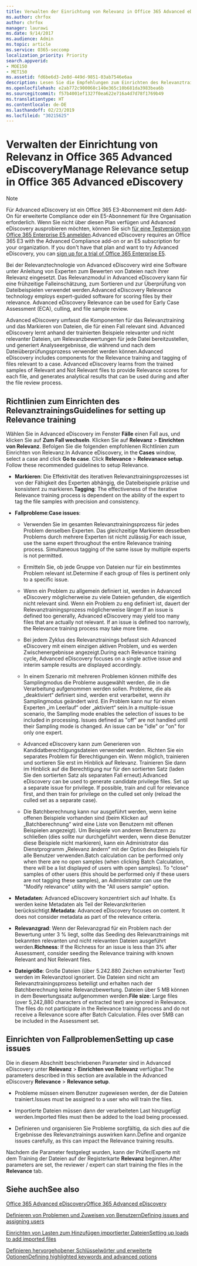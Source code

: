 ```yaml
---
title: Verwalten der Einrichtung von Relevanz in Office 365 Advanced eDiscovery
ms.author: chrfox
author: chrfox
manager: laurawi
ms.date: 9/14/2017
ms.audience: Admin
ms.topic: article
ms.service: O365-seccomp
localization_priority: Priority
search.appverid:
- MOE150
- MET150
ms.assetid: fd6be6d3-2e8d-449d-9851-03ab7546e6aa
description: Lesen Sie die Empfehlungen zum Einrichten des Relevanztrainings in Office 365 Advanced eDiscovery, um Dateien nach ihrer Relevanz zu beurteilen und Analyseergebnisse zu generieren.
ms.openlocfilehash: e2ab772c900068c140e365c10b681da3983bea6b
ms.sourcegitcommit: f57b4001ef1327f0ea622e716a4d7d78f1769b49
ms.translationtype: HT
ms.contentlocale: de-DE
ms.lasthandoff: 02/23/2019
ms.locfileid: "30215625"
---
```

# <a name="manage-relevance-setup-in-office-365-advanced-ediscovery"></a><span data-ttu-id="bad24-103">Verwalten der Einrichtung von Relevanz in Office 365 Advanced eDiscovery</span><span class="sxs-lookup"><span data-stu-id="bad24-103">Manage Relevance setup in Office 365 Advanced eDiscovery</span></span>

> [!NOTE]
> <span data-ttu-id="bad24-p101">Für Advanced eDiscovery ist ein Office 365 E3-Abonnement mit dem Add-On für erweiterte Compliance oder ein E5-Abonnement für Ihre Organisation erforderlich. Wenn Sie nicht über diesen Plan verfügen und Advanced eDiscovery ausprobieren möchten, können Sie sich [für eine Testversion von Office 365 Enterprise E5 anmelden](https://go.microsoft.com/fwlink/p/?LinkID=698279).</span><span class="sxs-lookup"><span data-stu-id="bad24-p101">Advanced eDiscovery requires an Office 365 E3 with the Advanced Compliance add-on or an E5 subscription for your organization. If you don't have that plan and want to try Advanced eDiscovery, you can [sign up for a trial of Office 365 Enterprise E5](https://go.microsoft.com/fwlink/p/?LinkID=698279).</span></span> 
  
 <span data-ttu-id="bad24-p102">Bei der Relevanztechnologie von Advanced eDiscovery wird eine Software unter Anleitung von Experten zum Bewerten von Dateien nach ihrer Relevanz eingesetzt. Das Relevanzmodul in Advanced eDiscovery kann für eine frühzeitige Falleinschätzung, zum Sortieren und zur Überprüfung von Dateibeispielen verwendet werden.</span><span class="sxs-lookup"><span data-stu-id="bad24-p102">Advanced eDiscovery Relevance technology employs expert-guided software for scoring files by their relevance. Advanced eDiscovery Relevance can be used for Early Case Assessment (ECA), culling, and file sample review.</span></span> 
  
 <span data-ttu-id="bad24-p103">Advanced eDiscovery umfasst die Komponenten für das Relevanztraining und das Markieren von Dateien, die für einen Fall relevant sind. Advanced eDiscovery lernt anhand der trainierten Beispiele relevanter und nicht relevanter Dateien, um Relevanzbewertungen für jede Datei bereitzustellen, und generiert Analyseergebnisse, die während und nach dem Dateiüberprüfungsprozess verwendet werden können.</span><span class="sxs-lookup"><span data-stu-id="bad24-p103">Advanced eDiscovery includes components for the Relevance training and tagging of files relevant to a case. Advanced eDiscovery learns from the trained samples of Relevant and Not Relevant files to provide Relevance scores for each file, and generates analytical results that can be used during and after the file review process.</span></span> 
  
## <a name="guidelines-for-setting-up-relevance-training"></a><span data-ttu-id="bad24-110">Richtlinien zum Einrichten des Relevanztrainings</span><span class="sxs-lookup"><span data-stu-id="bad24-110">Guidelines for setting up Relevance training</span></span>

 <span data-ttu-id="bad24-p104">Wählen Sie in Advanced eDiscovery im Fenster **Fälle** einen Fall aus, und klicken Sie auf **Zum Fall wechseln**. Klicken Sie auf **Relevanz** \> **Einrichten von Relevanz**. Befolgen Sie die folgenden empfohlenen Richtlinien zum Einrichten von Relevanz.</span><span class="sxs-lookup"><span data-stu-id="bad24-p104">In Advance eDiscovery, in the **Cases** window, select a case and click **Go to case**. Click **Relevance** \> **Relevanace setup**. Follow these recommended guidelines to setup Relevance.</span></span> 
  
- <span data-ttu-id="bad24-114">**Markieren**: Die Effektivität des iterativen Relevanztrainingsprozesses ist von der Fähigkeit des Experten abhängig, die Dateibeispiele präzise und konsistent zu markieren.</span><span class="sxs-lookup"><span data-stu-id="bad24-114">**Tagging**: The effectiveness of the iterative Relevance training process is dependent on the ability of the expert to tag the file samples with precision and consistency.</span></span>
    
- <span data-ttu-id="bad24-115">**Fallprobleme**:</span><span class="sxs-lookup"><span data-stu-id="bad24-115">**Case issues**:</span></span> 
    
  - <span data-ttu-id="bad24-p105">Verwenden Sie im gesamten Relevanztrainingsprozess für jedes Problem denselben Experten. Das gleichzeitige Markieren desselben Problems durch mehrere Experten ist nicht zulässig.</span><span class="sxs-lookup"><span data-stu-id="bad24-p105">For each issue, use the same expert throughout the entire Relevance training process. Simultaneous tagging of the same issue by multiple experts is not permitted.</span></span>
    
  - <span data-ttu-id="bad24-118">Ermitteln Sie, ob jede Gruppe von Dateien nur für ein bestimmtes Problem relevant ist.</span><span class="sxs-lookup"><span data-stu-id="bad24-118">Determine if each group of files is pertinent only to a specific issue.</span></span> 
    
  - <span data-ttu-id="bad24-p106">Wenn ein Problem zu allgemein definiert ist, werden in Advanced eDiscovery möglicherweise zu viele Dateien gefunden, die eigentlich nicht relevant sind. Wenn ein Problem zu eng definiert ist, dauert der Relevanztrainingsprozess möglicherweise länger.</span><span class="sxs-lookup"><span data-stu-id="bad24-p106">If an issue is defined too generally, Advanced eDiscovery may yield too many files that are actually not relevant. If an issue is defined too narrowly, the Relevance training process may take more time.</span></span> 
    
  - <span data-ttu-id="bad24-121">Bei jedem Zyklus des Relevanztrainings befasst sich Advanced eDiscovery mit einem einzigen aktiven Problem, und es werden Zwischenergebnisse angezeigt.</span><span class="sxs-lookup"><span data-stu-id="bad24-121">During each Relevance training cycle, Advanced eDiscovery focuses on a single active issue and interim sample results are displayed accordingly.</span></span>
    
  - <span data-ttu-id="bad24-p107">In einem Szenario mit mehreren Problemen können mithilfe des Samplingmodus die Probleme ausgewählt werden, die in die Verarbeitung aufgenommen werden sollen. Probleme, die als „deaktiviert“ definiert sind, werden erst verarbeitet, wenn ihr Samplingmodus geändert wird. Ein Problem kann nur für einen Experten „im Leerlauf“ oder „aktiviert“ sein.</span><span class="sxs-lookup"><span data-stu-id="bad24-p107">In a multiple-issue scenario, the Sampling mode enables the selection of issues to be included in processing. Issues defined as "off" are not handled until their Sampling mode is changed. An issue can be "idle" or "on" for only one expert.</span></span>
    
  -  <span data-ttu-id="bad24-p108">Advanced eDiscovery kann zum Generieren von Kandidatberechtigungsdateien verwendet werden. Richten Sie ein separates Problem für Berechtigungen ein. Wenn möglich, trainieren und sortieren Sie erst im Hinblick auf Relevanz. Trainieren Sie dann im Hinblick auf die Berechtigung nur für den sortierten Satz (laden Sie den sortierten Satz als separaten Fall erneut).</span><span class="sxs-lookup"><span data-stu-id="bad24-p108">Advanced eDiscovery can be used to generate candidate privilege files. Set up a separate issue for privilege. If possible, train and cull for relevance first, and then train for privilege on the culled set only (reload the culled set as a separate case).</span></span> 
    
  - <span data-ttu-id="bad24-p109">Die Batchberechnung kann nur ausgeführt werden, wenn keine offenen Beispiele vorhanden sind (beim Klicken auf „Batchberechnung“ wird eine Liste von Benutzern mit offenen Beispielen angezeigt). Um Beispiele von anderen Benutzern zu schließen (dies sollte nur durchgeführt werden, wenn diese Benutzer diese Beispiele nicht markieren), kann ein Administrator das Dienstprogramm „Relevanz ändern“ mit der Option des Beispiels für alle Benutzer verwenden.</span><span class="sxs-lookup"><span data-stu-id="bad24-p109">Batch calculation can be performed only when there are no open samples (when clicking Batch Calculation, there will be a list displayed of users with open samples). To "close" samples of other users (this should be performed only if these users are not tagging these samples), an Administrator can use the "Modify relevance" utility with the "All users sample" option.</span></span>
    
- <span data-ttu-id="bad24-p110">**Metadaten**: Advanced eDiscovery konzentriert sich auf Inhalte. Es werden keine Metadaten als Teil der Relevanzkriterien berücksichtigt.</span><span class="sxs-lookup"><span data-stu-id="bad24-p110">**Metadata**: Advanced eDiscovery focuses on content. It does not consider metadata as part of the relevance criteria.</span></span> 
    
- <span data-ttu-id="bad24-132">**Relevanzgrad**: Wenn der Relevanzgrad für ein Problem nach der Bewertung unter 3 % liegt, sollte das Seeding des Relevanztrainings mit bekannten relevanten und nicht relevanten Dateien ausgeführt werden.</span><span class="sxs-lookup"><span data-stu-id="bad24-132">**Richness**: If the Richness for an issue is less than 3% after Assessment, consider seeding the Relevance training with known Relevant and Not Relevant files.</span></span>
    
- <span data-ttu-id="bad24-p111">**Dateigröße**: Große Dateien (über 5.242.880 Zeichen extrahierter Text) werden im Relevanztool ignoriert. Die Dateien sind nicht am Relevanztrainingsprozess beteiligt und erhalten nach der Batchberechnung keine Relevanzbewertung. Dateien über 5 MB können in dem Bewertungssatz aufgenommen werden.</span><span class="sxs-lookup"><span data-stu-id="bad24-p111">**File size**: Large files (over 5,242,880 characters of extracted text) are ignored in Relevance. The files do not participate in the Relevance training process and do not receive a Relevance score after Batch Calculation. Files over 5MB can be included in the Assessment set.</span></span>
    
## <a name="setting-up-case-issues"></a><span data-ttu-id="bad24-136">Einrichten von Fallproblemen</span><span class="sxs-lookup"><span data-stu-id="bad24-136">Setting up case issues</span></span>

<span data-ttu-id="bad24-137">Die in diesem Abschnitt beschriebenen Parameter sind in Advanced eDiscovery unter **Relevanz** \> **Einrichten von Relevanz** verfügbar.</span><span class="sxs-lookup"><span data-stu-id="bad24-137">The parameters described in this section are available in the Advanced eDiscovery **Relevance** \> **Relevance setup**.</span></span> 
  
- <span data-ttu-id="bad24-138">Probleme müssen einem Benutzer zugewiesen werden, der die Dateien trainiert.</span><span class="sxs-lookup"><span data-stu-id="bad24-138">Issues must be assigned to a user who will train the files.</span></span>
    
- <span data-ttu-id="bad24-139">Importierte Dateien müssen dann der verarbeiteten Last hinzugefügt werden.</span><span class="sxs-lookup"><span data-stu-id="bad24-139">Imported files must then be added to the load being processed.</span></span>
    
- <span data-ttu-id="bad24-140">Definieren und organisieren Sie Probleme sorgfältig, da sich dies auf die Ergebnisse des Relevanztrainings auswirken kann.</span><span class="sxs-lookup"><span data-stu-id="bad24-140">Define and organize issues carefully, as this can impact the Relevance training results.</span></span>
    
<span data-ttu-id="bad24-141">Nachdem die Parameter festgelegt wurden, kann der Prüfer/Experte mit dem Training der Dateien auf der Registerkarte **Relevanz** beginnen.</span><span class="sxs-lookup"><span data-stu-id="bad24-141">After parameters are set, the reviewer / expert can start training the files in the **Relevance** tab.</span></span> 
  
## <a name="see-also"></a><span data-ttu-id="bad24-142">Siehe auch</span><span class="sxs-lookup"><span data-stu-id="bad24-142">See also</span></span>

[<span data-ttu-id="bad24-143">Office 365 Advanced eDiscovery</span><span class="sxs-lookup"><span data-stu-id="bad24-143">Office 365 Advanced eDiscovery</span></span>](office-365-advanced-ediscovery.md)
  
[<span data-ttu-id="bad24-144">Definieren von Problemen und Zuweisen von Benutzern</span><span class="sxs-lookup"><span data-stu-id="bad24-144">Defining issues and assigning users</span></span>](define-issues-and-assign-users.md)
  
[<span data-ttu-id="bad24-145">Einrichten von Lasten zum Hinzufügen importierter Dateien</span><span class="sxs-lookup"><span data-stu-id="bad24-145">Setting up loads to add imported files</span></span>](set-up-loads-to-add-imported-files.md)
  
[<span data-ttu-id="bad24-146">Definieren hervorgehobener Schlüsselwörter und erweiterte Optionen</span><span class="sxs-lookup"><span data-stu-id="bad24-146">Defining highlighted keywords and advanced options</span></span>](define-highlighted-keywords-and-advanced-options.md)

